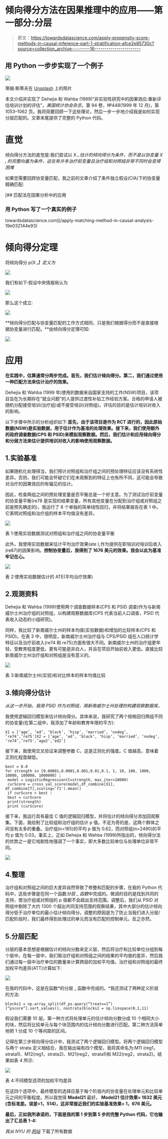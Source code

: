 # 倾向得分方法在因果推理中的应用——第一部分:分层

> 原文：<https://towardsdatascience.com/apply-propensity-score-methods-in-causal-inference-part-1-stratification-afce2e85730c?source=collection_archive---------16----------------------->

## 用 Python 一步步实现了一个例子

![](img/2806a019bdc5262e0c7e4e8fc6af584b.png)

蒂姆·斯蒂夫在 [Unsplash](https://unsplash.com/?utm_source=unsplash&utm_medium=referral&utm_content=creditCopyText) 上的照片

本文介绍并实现了 Dehejia 和 Wahba (1999)“非实验性研究中的因果效应:重新评估培训计划的评估”，*美国统计协会杂志*，第 94 卷，№448(1999 年 12 月)，第 1053–1062 页。我将简要回顾一下这些理论，然后一步一步地介绍我是如何实现分层匹配的。文章末尾提供了完整的 Python 代码。

# 直觉

倾向得分方法的直觉是:我们尝试以 X *ᵢ.估计的倾向得分为条件，而不是以协变量 X *ᵢ* 的完整向量为条件，这在有许多治疗前变量且治疗组和对照组非常不同时会变得困难*

如果您需要回顾协变量匹配，我之前的文章介绍了条件独立假设(CIA)下的协变量精确匹配:

[](/apply-matching-method-in-causal-analysis-19e032144e93) [## 匹配法在因果分析中的应用

### 用 Python 写了一个真实的例子

towardsdatascience.com](/apply-matching-method-in-causal-analysis-19e032144e93) 

# 倾向得分定理

将倾向得分 p(X *ᵢ】定义为*

![](img/69606325c0f2eb13a27c3681746dbe60.png)

我们有如下:假设中央情报局认为

![](img/de4905d677afd51a02af2203ad59ddc1.png)

那么这个成立:

![](img/0f1dbdb356a4982857f1352aaf068b72.png)

**倾向得分匹配与协变量匹配的工作方式相同，只是我们根据得分而不是直接根据协变量进行匹配。**由倾向得分定理可知:

![](img/8e501277a846bb0eb32fa2651352228a.png)

# 应用

**在实践中，估算通常分两步完成。首先，我们估计倾向得分。第二，我们通过使用一种匹配方法来估计治疗的效果。**

Dehejia 和 Wahba (1999 年)使用的数据来自国家支持的工作(NSW)项目，该项目旨在为长期存在“就业问题”的人提供过渡性补贴工作经验方案。合格的申请人被随机分配接受培训(治疗组)或不接受培训(对照组)。评估的目的是估计培训对收入的影响。

以下步骤中所示的分析组织如下:**首先，由于该项目是作为 RCT 进行的，因此原始数据(NSW)是实验数据，用于估计作为基准的处理效果。接下来，我们使用额外的政府调查数据(CPS 和 PSID)来模拟观察数据。然后，我们估计和应用倾向得分和分层方法来估计提供培训对收入的影响使用观察数据。**

## 1.实验基准

如果随机化处理得当，我们预计对照组和治疗组之间的预处理特征应该没有系统性差异。否则，我们可能会怀疑它们在未观察到的特征上也有所不同，这可能会导致对治疗的因果效应的有偏见的估计。

因此，检查两组之间的预处理变量是否平衡总是一个好主意。为了测试治疗前变量的协变量平衡(re78 是实现的结果变量，所有其他变量在分配到治疗组或对照组之前是预先确定的)，我运行了 8 个单独的简单线性回归，并将结果报告在表 1 中。它表明对照组和治疗组的样本平均值没有差异。

![](img/a2564e24f20b74b8a5d8d19790781d90.png)

表 1:使用实验数据测试对照组和治疗组之间的协变量平衡

此外，我使用实验数据来估计平均治疗效果(ate ),作为提供在职培训对培训后收入(re87)的因果影响。**控制协变量后，我得到了 1676 美元的效果。我会以此为基准牢记在心。**

![](img/944878bc27e927ab32404a5cf5129f0a.png)

表 2:使用实验数据估计的 ATE(平均治疗效果)

## 2.观测资料

Dehejia 和 Wahba (1999)使用两个调查数据样本(CPS 和 PSID 调查)作为与新南威尔士州治疗组的对照组，以构建观察数据库(CPS 代表当前人口调查，PSID 代表收入动态的小组研究)。

同样，我比较了新南威尔士州的样本均值(实验数据)和增加的比较样本(CPS 和 PSID)。在表 3 中，很明显，新南威尔士州治疗组与 CPS/PSID 组在人口统计学特征以及治疗前收入(re74 和 re75)方面有很大不同。新南威尔士州的治疗组更年轻，受教育程度更低，更有可能是非白人，并且在项目开始前收入更低。直接比较新南威尔士州治疗组和对照组是没有意义的。

![](img/c5a56ebf0bb963dd6000f46ffb59c15e.png)

表 3:新南威尔士州(实验)和对比样本的样本均值比较

## 3.倾向得分估计

*从这一步开始，我用 PSID 作为对照组，用新南威尔士州处理的构建观察数据库。*

我使用逻辑回归模型来估计倾向得分。具体来说，我研究了两个规格回归两组不同的协变量(在第二组中，我添加了年龄和教育年限的平方):

```
X1 = [‘age’, ‘ed’, ‘black’, ‘hisp’, ‘married’, ‘nodeg’, ‘re74’,’re75']X2 = [‘age’, ‘ed’, ‘black’, ‘hisp’, ‘married’, ‘nodeg’, ‘re74’,’re75',’age2',’ed2']
```

接下来，我使用交叉验证来调整参数 C，这是正则化的强度。C 值越高，意味着正则化程度越低。

```
best = 0.0
for strength in [0.00001,0.0001,0.001,0.01,0.1, 1, 10, 100, 1000, 10000, 100000, 1000000] :
 model = LogisticRegression(C=strength, max_iter=10000)
 curScore = cross_val_score(model,df_combine[X1], df_combine[T],scoring=’f1').mean()
 if curScore > best :
 best = curScore
 print(strength)
 print (curScore)
```

接下来，我运行具有最佳 C 值的逻辑回归模型，并将估计的倾向得分添加回观察集。下面，我绘制了比较组和治疗组的估计 p 值。不足为奇的是，这两个群体之间没有太多的重叠。治疗组(n=185)的平均 p 值为 0.62，而对照组(n=2490)的平均 p 值为 0.03。事实上，正如 Dehejia 和 Wahba (1999)所指出的，倾向得分法的优势之一是它戏剧性地强调了一个事实，即大多数比较单位与处理单位非常不同。

![](img/a2d4b5690577f7b7f03e96f122aab1f4.png)

## 4.整理

治疗组和对照组之间的巨大差异自然导致了修整和匹配的步骤，在我的 Python 代码中，这些步骤是在同一个函数*分层 _ 函数*中完成的。微调的目的是找到共同的支持，使治疗组或对照组的 p 值都不会超出支持范围。调整后，我们从 PSID 对照组中剔除了大约 1300 个超出共同支持范围的观察结果，其中大部分的估计倾向得分低于治疗单位的最小估计倾向得分。调整的原因是为了防止当我们进入分层/匹配阶段时，我们最终得到处理过的单元而没有匹配的控制单元，反之亦然。

## 5.分层匹配

分层的基本思想是根据估计的倾向分数来定义层，然后将治疗和比较单位分组到每个层中。在每一层中，我们取治疗组和对照组之间的结果的平均值的差异，然后我们通过每一层中治疗单位的数量来计算跨层的加权平均值。治疗组和对照组的最终加权平均差异(ATT)计算如下:

![](img/64f407ff52b99a67355e06dd8ad23942.png)

在我的代码中，这是在函数*的分层 _ 函数中完成的。*我还测试了两种定义阶层的方法:

```
blocks1 = np.array_split(df_ps.query(“treat==1”)[“pscore”].sort_values(), nostrata)blocks2 = np.linspace(0,1,11)
```

假设我们需要 10 层。第一种方式将处理单元的估计倾向分数分成 10 个相同大小的块，然后将比较单元与每个块范围内的估计倾向分数进行匹配。第二种方法简单地把 1 分成 10 个等间距的区间。

记得在第三步倾向得分估计中，我测试了两个逻辑回归模型。将两个逻辑回归模型与两个 strata 定义相结合，我在输出端有四个模型，我将其命名为:M11 (reg1，strata1)、M12(reg1，strata2)、M21(reg2，strata1)和 M22(reg2，strata2)。结果如表 4 所示:

![](img/bbbf1720ea0b950071ef465d4532340d.png)

表 4:不同模型选项的加权平均差异

在这四个选项中，最终模型的选择应基于每个阶层内的协变量在处理单元和比较单元之间的平衡程度。所以我觉得 **Model21** 最好。 **Model21 估计效果= 1632 美元(含标准差。误差=1，514)，这非常接近我们的实验基准效果= 1，676 美元。**

**最后，正如我所承诺的，下面是我的第 1 步到第 5 步的完整 Python 代码，它也输出了汇总表 1-4:**

*我从 NYU 的* [*网站*](https://users.nber.org/~rdehejia/nswdata.html) 下载了所有数据